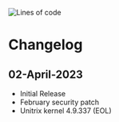 ![Lines of code](https://img.shields.io/badge/Update%20Status-Discontinued-C61A09)

# Changelog

## 02-April-2023
- Initial Release
- February security patch
- Unitrix kernel 4.9.337 (EOL)
